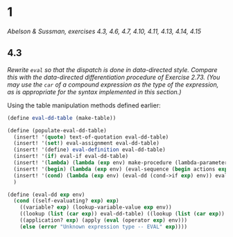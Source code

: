# 1

*Abelson & Sussman, exercises 4.3, 4.6, 4.7, 4.10, 4.11, 4.13, 4.14, 4.15*

## 4.3

*Rewrite `eval` so that the dispatch is done in data-directed style. Compare this with the data-directed differentiation procedure of Exercise 2.73. (You may use the `car` of a compound expression as the type of the expression, as is appropriate for the syntax implemented in this section.)*

Using the table manipulation methods defined earlier:
```scheme
(define eval-dd-table (make-table))

(define (populate-eval-dd-table)
  (insert! '(quote) text-of-quotation eval-dd-table)
  (insert! '(set!) eval-assignment eval-dd-table)
  (insert! '(define) eval-definition eval-dd-table)
  (insert! '(if) eval-if eval-dd-table)
  (insert! '(lambda) (lambda (exp env) make-procedure (lambda-parameters exp) (lambda-body exp) env) eval-dd-table)
  (insert! '(begin) (lambda (exp env) (eval-sequence (begin actions exp) env)) eval-dd-table)
  (insert! '(cond) (lambda (exp env) (eval-dd (cond->if exp) env)) eval-dd-table)
  )

(define (eval-dd exp env)
  (cond ((self-evaluating? exp) exp)
    ((variable? exp) (lookup-variable-value exp env))
    ((lookup (list (car exp)) eval-dd-table) ((lookup (list (car exp)) eval-dd-table) exp env))
    ((application? exp) (apply (eval (operator exp) env)))
    (else (error "Unknown expression type -- EVAL" exp))))
```
